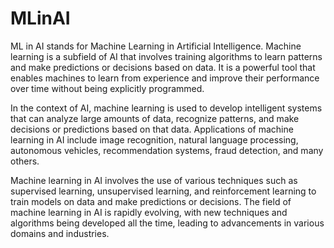 # MLinAI

ML in AI stands for Machine Learning in Artificial Intelligence. Machine learning is a subfield of AI that involves training algorithms to learn patterns and make predictions or decisions based on data. It is a powerful tool that enables machines to learn from experience and improve their performance over time without being explicitly programmed.

In the context of AI, machine learning is used to develop intelligent systems that can analyze large amounts of data, recognize patterns, and make decisions or predictions based on that data. Applications of machine learning in AI include image recognition, natural language processing, autonomous vehicles, recommendation systems, fraud detection, and many others.

Machine learning in AI involves the use of various techniques such as supervised learning, unsupervised learning, and reinforcement learning to train models on data and make predictions or decisions. The field of machine learning in AI is rapidly evolving, with new techniques and algorithms being developed all the time, leading to advancements in various domains and industries.
